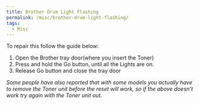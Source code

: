 ```yaml
---
title: Brother Drum Light Flashing
permalink: /misc/brother-drum-light-flashing/
tags:
  - Misc
---
```

To repair this follow the guide below:

  1. Open the Brother tray door(where you insert the Toner)
  2. Press and hold the Go button, until all the Lights are on.
  3. Release Go button and close the tray door

_Some people have also reported that with some models you actually have to remove the Toner unit before the reset will work, so if the above doesn&#8217;t work try again with the Toner unit out._
